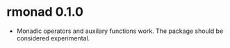 # rmonad 0.1.0

* Monadic operators and auxilary functions work. The package should be
  considered experimental.
